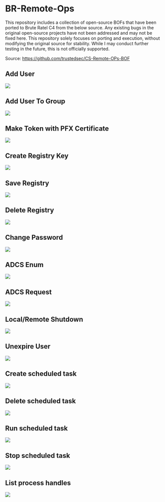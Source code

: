 # BR-Remote-Ops

This repository includes a collection of open-source BOFs that have been ported to Brute Ratel C4 from the below source. Any existing bugs in the original open-source projects have not been addressed and may not be fixed here. This repository solely focuses on porting and execution, without modifying the original source for stability. While I may conduct further testing in the future, this is not officially supported.

Source: https://github.com/trustedsec/CS-Remote-OPs-BOF

## Add User

![](img/add_user.png)

## Add User To Group

![](img/adduser_to_group.png)

## Make Token with PFX Certificate

![](img/make_token_cert.png)

## Create Registry Key

![](img/reg_set.png)

## Save Registry

![](img/reg_save.png)

## Delete Registry

![](img/reg_del.png)

## Change Password

![](img/change_pass.png)

## ADCS Enum

![](img/adcs_enum.png)

## ADCS Request 

![](img/adcs_request.png)

## Local/Remote Shutdown

![](img/shutdown.png)

## Unexpire User

![](img/unexpire_user.png)

## Create scheduled task

![](img/schtasks_create.png)

## Delete scheduled task

![](img/schtasks_del.png)

## Run scheduled task

![](img/schtasks_run.png)

## Stop scheduled task

![](img/schtasks_stop.png)

## List process handles

![](img/list_process_handles.png)